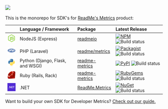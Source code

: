 [![](https://user-images.githubusercontent.com/33762/182927634-2aebeb46-c215-4ac3-9e98-61f931e33583.png)](https://readme.com/metrics)

This is the monorepo for SDK's for [ReadMe's Metrics](https://readme.com/metrics/) product:

<!--
Prettier's table formatting is cursed, hence this ignore block.
-->
<!-- prettier-ignore-start -->
| | Language / Framework | Package | Latest Release |
| :--- |:--- | :--- | :--- |
| <img src="https://raw.githubusercontent.com/readmeio/metrics-sdks/main/docs/images/node-logo.svg" width="40" /> | NodeJS (Express) | [readmeio](https://github.com/readmeio/metrics-sdks/tree/main/packages/node) | [![NPM](https://img.shields.io/npm/v/readmeio.svg)](https://npm.im/readmeio) ![Build status](https://img.shields.io/github/workflow/status/readmeio/metrics-sdks/nodejs.svg) |
| <img src="https://raw.githubusercontent.com/readmeio/metrics-sdks/main/docs/images/php-logo.svg" width="40" /> | PHP (Laravel) | [readme/metrics](https://github.com/readmeio/metrics-sdks/tree/main/packages/php) | [![Packagist](https://img.shields.io/packagist/v/readme/metrics.svg)](https://packagist.org/packages/readme/metrics) ![Build status](https://img.shields.io/github/workflow/status/readmeio/metrics-sdks/php.svg) |
| <img src="https://raw.githubusercontent.com/readmeio/metrics-sdks/main/docs/images/python-logo.svg" width="40" /> | Python (Django, Flask, and WSGI) | [readme-metrics](https://github.com/readmeio/metrics-sdks/tree/main/packages/python) | [![PyPI](https://img.shields.io/pypi/v/readme-metrics.svg)](https://pypi.org/project/readme-metrics/) ![Build status](https://img.shields.io/github/workflow/status/readmeio/metrics-sdks/python.svg) |
| <img src="https://raw.githubusercontent.com/readmeio/metrics-sdks/main/docs/images/ruby-logo.svg" width="40" /> | Ruby (Rails, Rack) | [readme-metrics](https://github.com/readmeio/metrics-sdks/tree/main/packages/ruby) | [![RubyGems](https://img.shields.io/gem/v/readme-metrics.svg)](https://rubygems.org/gems/readme-metrics) ![Build status](https://img.shields.io/github/workflow/status/readmeio/metrics-sdks/ruby.svg) |
| <img src="https://raw.githubusercontent.com/readmeio/metrics-sdks/main/docs/images/dotnet-logo.svg" width="40" /> | .NET | [ReadMe.Metrics](https://github.com/readmeio/metrics-sdks/tree/main/packages/dotnet) | [![NuGet](https://img.shields.io/nuget/v/ReadMe.Metrics.svg)](https://www.nuget.org/packages/ReadMe.Metrics/) ![Build status](https://img.shields.io/github/workflow/status/readmeio/metrics-sdks/dotnet.svg) |
<!-- prettier-ignore-end -->

Want to build your own SDK for Developer Metrics? [Check out our guide.](https://docs.readme.com/metrics/docs/building-api-metrics-middleware)
